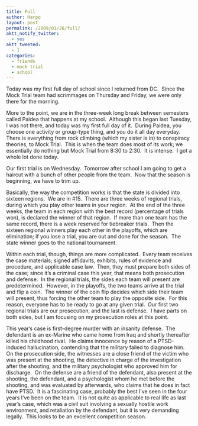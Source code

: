 ```yaml
---
title: Full
author: Harpo
layout: post
permalink: /2009/01/26/full/
aktt_notify_twitter:
  - yes
aktt_tweeted:
  - 1
categories:
  - friends
  - mock trial
  - school
---
```

Today was my first full day of school since I returned from DC.  Since the Mock Trial team had scrimmages on Thursday and Friday, we were only there for the morning.

More to the point, we are in the three-week long break between semesters called Paidea that happens at my school.  Although this began last Tuesday, I was not there, and today was my first full day of it.  During Paidea, you choose one activity or group-type thing, and you do it all day everyday.  There is everything from rock climbing (which my sister is in) to conspiracy theories, to Mock Trial.  This is when the team does most of its work; we essentially do nothing but Mock Trial from 8:30 to 2:30.  It is intense.  I got a whole lot done today.

Our first trial is on Wednesday.  Tomorrow after school I am going to get a haircut with a bunch of other people from the team.  Now that the season is beginning, we have to trim up.

Basically, the way the competition works is that the state is divided into sixteen regions.  We are in #15.  There are three weeks of regional trials, during which you play other teams in your region.  At the end of the three weeks, the team in each region with the best record (percentage of trials won), is declared the winner of that region.  If more than one team has the same record, there is a week reserved for tiebreaker trials.  Then the sixteen regional winners play each other in the playoffs, which are elimination; if you lose a trial, you are out and done for the season.  The state winner goes to the national tournament.

Within each trial, though, things are more complicated.  Every team receives the case materials; signed affidavits, exhibits, rules of evidence and procedure, and applicable case law.  Then, they must prepare both sides of the case; since it&#8217;s a criminal case this year, that means both prosecution and defense.  In the regional trials, the sides each team will present are predetermined.  However, in the playoffs, the two teams arrive at the trial and flip a coin.  The winner of the coin flip decides which side their team will present, thus forcing the other team to play the opposite side.  For this reason, everyone has to be ready to go at any given trial.  Our first two regional trials are our prosecution, and the last is defense.  I have parts on both sides, but I am focusing on my prosecution roles at this point.

This year&#8217;s case is first-degree murder with an insanity defense.  The defendant is an ex-Marine who came home from Iraq and shortly thereafter killed his childhood rival.  He claims innocence by reason of a PTSD-induced hallucination, contending that the military failed to diagnose him.  On the prosecution side, the witnesses are a close friend of the victim who was present at the shooting, the detective in charge of the investigation after the shooting, and the military psychologist who approved him for discharge.  On the defense are a friend of the defendant, also present at the shooting, the defendant, and a psychologist whom he met before the shooting, and was evaluated by afterwards, who claims that he does in fact have PTSD.  It is a fascinating case, probably the best I&#8217;ve seen in the four years I&#8217;ve been on the team.  It is not quite as applicable to real life as last year&#8217;s case, which was a civil suit involving a sexually hostile work environment, and retaliation by the defendant, but it is very demanding legally.  This looks to be an excellent competition season.